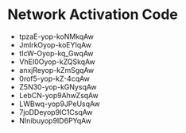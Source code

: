 # Network Activation Code
* tpzaE-yop-koNMkqAw
* JmlrkOyop-koEYIqAw
* tIcW-Oyop-kq_GwqAw
* VhEI0Oyop-kZQSkqAw
* anxjReyop-kZmSgqAw
* 0rof5-yop-kZ-4cqAw
* Z5N30-yop-kGNysqAw
* LebCN-yop9AhwZsqAw
* LWBwq-yop9JPeUsqAw
* 7joDDeyop9IC1CsqAw
* NInibuyop9ID6PYqAw